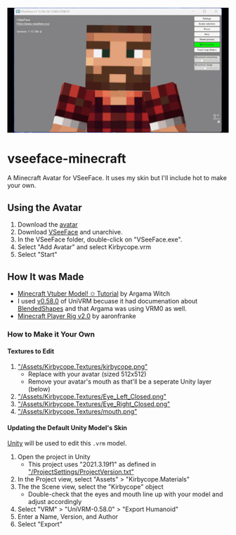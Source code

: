![VSeeFace Minecraft](/vseeface-minecraft.gif)

# vseeface-minecraft
A Minecraft Avatar for VSeeFace. It uses my skin but I'll include hot to make your own.

## Using the Avatar
1. Download the [avatar](https://github.com/kirbycope/vseeface-minecraft/raw/main/Kirbycope.vrm)
1. Download [VSeeFace](https://www.vseeface.icu/#download) and unarchive.
1. In the VSeeFace folder, double-click on "VSeeFace.exe".
1. Select "Add Avatar" and select Kirbycope.vrm
1. Select "Start"

## How It was Made
- [Minecraft Vtuber Model! ✩ Tutorial](https://www.youtube.com/watch?v=kHda8H3eMcY) by Argama Witch
- I used [v0.58.0](https://github.com/vrm-c/UniVRM/releases/tag/v0.58.0) of UniVRM becuase it had documenation about [BlendedShapes](https://vrm.dev/en/univrm/export/univrm_export.html#v0-58) and that Argama was using VRM0 as well.
- [Minecraft Player Rig v2.0](https://vrcmods.com/item/5914) by aaronfranke

### How to Make it Your Own

#### Textures to Edit
1. ["/Assets/Kirbycope.Textures/kirbycope.png"](/Assets/Kirbycope.Textures/kirbycope.png)
    - Replace with your avatar (sized 512x512)
    - Remove your avatar's mouth as that'll be a seperate Unity layer (below)
1. ["/Assets/Kirbycope.Textures/Eye_Left_Closed.png"](/Assets/Kirbycope.Textures/Eye_Left_Closed.png)
1. ["/Assets/Kirbycope.Textures/Eye_Right_Closed.png"](/Assets/Kirbycope.Textures/Eye_Right_Closed.png)
1. ["/Assets/Kirbycope.Textures/mouth.png"](/Assets/Kirbycope.Textures/mouth.png)

#### Updating the Default Unity Model's Skin
[Unity](https://unity.com/) will be used to edit this `.vrm` model.
1. Open the project in Unity
    - This project uses "2021.3.19f1" as defined in ["/ProjectSettings/ProjectVersion.txt"](/ProjectSettings/ProjectVersion.txt)
1. In the Project view, select "Assets" > "Kirbycope.Materials"
1. The the Scene view, select the "Kirbycope" object
    - Double-check that the eyes and mouth line up with your model and adjust accordingly
1. Select "VRM" > "UniVRM-0.58.0" > "Export Humanoid"
1. Enter a Name, Version, and Author
1. Select "Export"
